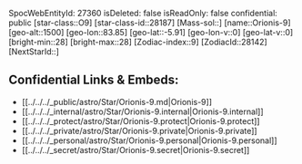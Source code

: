 ﻿---
location: [-5.91,-83.85,1500]
type: Star
tags:
- astro/Star

---
SpocWebEntityId: 27360
isDeleted: false
isReadOnly: false
confidential: public
[star-class::O9]
[star-class-id::28187]
[Mass-sol::]
[name::Orionis-9]
[geo-alt::1500]
[geo-lon::83.85]
[geo-lat::-5.91]
[geo-lon-v::0]
[geo-lat-v::0]
[bright-min::28]
[bright-max::28]
[Zodiac-index::9]
[ZodiacId::28142]
[NextStarId::]



## Confidential Links & Embeds: 
- [[../../../_public/astro/Star/Orionis-9.md|Orionis-9]] 
- [[../../../_internal/astro/Star/Orionis-9.internal|Orionis-9.internal]] 
- [[../../../_protect/astro/Star/Orionis-9.protect|Orionis-9.protect]] 
- [[../../../_private/astro/Star/Orionis-9.private|Orionis-9.private]] 
- [[../../../_personal/astro/Star/Orionis-9.personal|Orionis-9.personal]] 
- [[../../../_secret/astro/Star/Orionis-9.secret|Orionis-9.secret]] 
